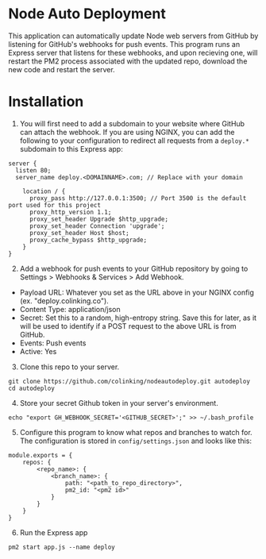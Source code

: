 # Node Auto Deployment
This application can automatically update Node web servers from GitHub by listening for GitHub's webhooks for push events. This program runs an Express server that listens for these webhooks, and upon recieving one, will restart the PM2 process associated with the updated repo, download the new code and restart the server.

# Installation

1. You will first need to add a subdomain to your website where GitHub can attach the webhook. If you are using NGINX, you can add the following to your configuration to redirect all requests from a `deploy.*` subdomain to this Express app:
```
server {
  listen 80;
  server_name deploy.<DOMAINNAME>.com; // Replace with your domain
  
    location / {
      proxy_pass http://127.0.0.1:3500; // Port 3500 is the default port used for this project 
      proxy_http_version 1.1;
      proxy_set_header Upgrade $http_upgrade;
      proxy_set_header Connection 'upgrade';
      proxy_set_header Host $host;
      proxy_cache_bypass $http_upgrade;
    }
}
```
2. Add a webhook for push events to your GitHub repository by going to Settings > Webhooks & Services > Add Webhook. 
- Payload URL: Whatever you set as the URL above in your NGINX config (ex. "deploy.colinking.co"). 
- Content Type: application/json
- Secret: Set this to a random, high-entropy string. Save this for later, as it will be used to identify if a POST request to the above URL is from GitHub.
- Events: Push events
- Active: Yes
3. Clone this repo to your server.
```
git clone https://github.com/colinking/nodeautodeploy.git autodeploy
cd autodeploy
```
4. Store your secret Github token in your server's environment.
```
echo "export GH_WEBHOOK_SECRET='<GITHUB_SECRET>';" >> ~/.bash_profile
```
5. Configure this program to know what repos and branches to watch for. The configuration is stored in `config/settings.json` and looks like this:
```
module.exports = {
	repos: {
		<repo_name>: {
			<branch_name>: {
				path: "<path_to_repo_directory>",
				pm2_id: "<pm2 id>"
			}
		}
	}
}
```
6. Run the Express app
```
pm2 start app.js --name deploy
```
